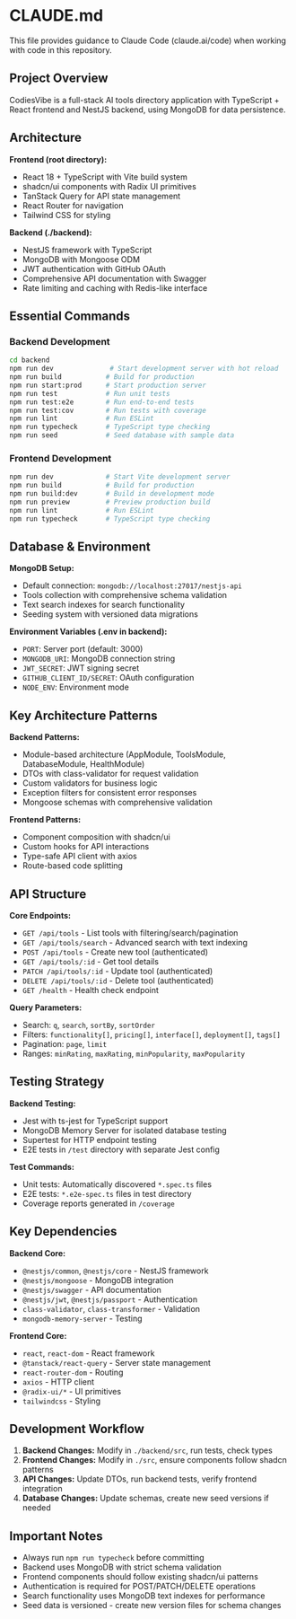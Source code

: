 # CLAUDE.md

This file provides guidance to Claude Code (claude.ai/code) when working with code in this repository.

## Project Overview

CodiesVibe is a full-stack AI tools directory application with TypeScript + React frontend and NestJS backend, using MongoDB for data persistence.

## Architecture

**Frontend (root directory):**
- React 18 + TypeScript with Vite build system
- shadcn/ui components with Radix UI primitives
- TanStack Query for API state management
- React Router for navigation
- Tailwind CSS for styling

**Backend (./backend):**
- NestJS framework with TypeScript
- MongoDB with Mongoose ODM
- JWT authentication with GitHub OAuth
- Comprehensive API documentation with Swagger
- Rate limiting and caching with Redis-like interface

## Essential Commands

### Backend Development
```bash
cd backend
npm run dev              # Start development server with hot reload
npm run build           # Build for production
npm run start:prod      # Start production server
npm run test            # Run unit tests
npm run test:e2e        # Run end-to-end tests
npm run test:cov        # Run tests with coverage
npm run lint            # Run ESLint
npm run typecheck       # TypeScript type checking
npm run seed            # Seed database with sample data
```

### Frontend Development
```bash
npm run dev             # Start Vite development server
npm run build           # Build for production
npm run build:dev       # Build in development mode
npm run preview         # Preview production build
npm run lint            # Run ESLint
npm run typecheck       # TypeScript type checking
```

## Database & Environment

**MongoDB Setup:**
- Default connection: `mongodb://localhost:27017/nestjs-api`
- Tools collection with comprehensive schema validation
- Text search indexes for search functionality
- Seeding system with versioned data migrations

**Environment Variables (.env in backend):**
- `PORT`: Server port (default: 3000)
- `MONGODB_URI`: MongoDB connection string
- `JWT_SECRET`: JWT signing secret
- `GITHUB_CLIENT_ID/SECRET`: OAuth configuration
- `NODE_ENV`: Environment mode

## Key Architecture Patterns

**Backend Patterns:**
- Module-based architecture (AppModule, ToolsModule, DatabaseModule, HealthModule)
- DTOs with class-validator for request validation
- Custom validators for business logic
- Exception filters for consistent error responses
- Mongoose schemas with comprehensive validation

**Frontend Patterns:**
- Component composition with shadcn/ui
- Custom hooks for API interactions
- Type-safe API client with axios
- Route-based code splitting

## API Structure

**Core Endpoints:**
- `GET /api/tools` - List tools with filtering/search/pagination
- `GET /api/tools/search` - Advanced search with text indexing
- `POST /api/tools` - Create new tool (authenticated)
- `GET /api/tools/:id` - Get tool details
- `PATCH /api/tools/:id` - Update tool (authenticated)
- `DELETE /api/tools/:id` - Delete tool (authenticated)
- `GET /health` - Health check endpoint

**Query Parameters:**
- Search: `q`, `search`, `sortBy`, `sortOrder`
- Filters: `functionality[]`, `pricing[]`, `interface[]`, `deployment[]`, `tags[]`
- Pagination: `page`, `limit`
- Ranges: `minRating`, `maxRating`, `minPopularity`, `maxPopularity`

## Testing Strategy

**Backend Testing:**
- Jest with ts-jest for TypeScript support
- MongoDB Memory Server for isolated database testing
- Supertest for HTTP endpoint testing
- E2E tests in `/test` directory with separate Jest config

**Test Commands:**
- Unit tests: Automatically discovered `*.spec.ts` files
- E2E tests: `*.e2e-spec.ts` files in test directory
- Coverage reports generated in `/coverage`

## Key Dependencies

**Backend Core:**
- `@nestjs/common`, `@nestjs/core` - NestJS framework
- `@nestjs/mongoose` - MongoDB integration
- `@nestjs/swagger` - API documentation
- `@nestjs/jwt`, `@nestjs/passport` - Authentication
- `class-validator`, `class-transformer` - Validation
- `mongodb-memory-server` - Testing

**Frontend Core:**
- `react`, `react-dom` - React framework
- `@tanstack/react-query` - Server state management
- `react-router-dom` - Routing
- `axios` - HTTP client
- `@radix-ui/*` - UI primitives
- `tailwindcss` - Styling

## Development Workflow

1. **Backend Changes:** Modify in `./backend/src`, run tests, check types
2. **Frontend Changes:** Modify in `./src`, ensure components follow shadcn patterns
3. **API Changes:** Update DTOs, run backend tests, verify frontend integration
4. **Database Changes:** Update schemas, create new seed versions if needed

## Important Notes

- Always run `npm run typecheck` before committing
- Backend uses MongoDB with strict schema validation
- Frontend components should follow existing shadcn/ui patterns
- Authentication is required for POST/PATCH/DELETE operations
- Search functionality uses MongoDB text indexes for performance
- Seed data is versioned - create new version files for schema changes